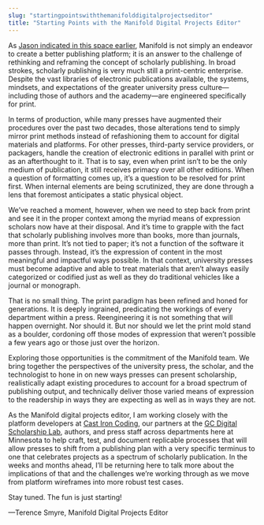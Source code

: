 ```yaml
---
slug: "startingpointswiththemanifolddigitalprojectseditor"
title: "Starting Points with the Manifold Digital Projects Editor"
---
```




<!--truncate-->

As [Jason indicated in this space earlier](/blog/2016-01-25-thoughts-from-editors-and-authors-on-what-makes-a-good-manifold-project.md), Manifold is not simply an endeavor to create a better publishing platform; it is an answer to the challenge of rethinking and reframing the concept of scholarly publishing. In broad strokes, scholarly publishing is very much still a print-centric enterprise. Despite the vast libraries of electronic publications available, the systems, mindsets, and expectations of the greater university press culture—including those of authors and the academy—are engineered specifically for print.

In terms of production, while many presses have augmented their procedures over the past two decades, those alterations tend to simply mirror print methods instead of refashioning them to account for digital materials and platforms. For other presses, third-party service providers, or packagers, handle the creation of electronic editions in parallel with print or as an afterthought to it. That is to say, even when print isn’t to be the only medium of publication, it still receives primacy over all other editions. When a question of formatting comes up, it’s a question to be resolved for print first. When internal elements are being scrutinized, they are done through a lens that foremost anticipates a static physical object.

We’ve reached a moment, however, when we need to step back from print and see it in the proper context among the myriad means of expression scholars now have at their disposal. And it’s time to grapple with the fact that scholarly publishing involves more than books, more than journals, more than print. It’s not tied to paper; it’s not a function of the software it passes through. Instead, it’s the expression of content in the most meaningful and impactful ways possible. In that context, university presses must become adaptive and able to treat materials that aren’t always easily categorized or codified just as well as they do traditional vehicles like a journal or monograph.

That is no small thing. The print paradigm has been refined and honed for generations. It is deeply ingrained, predicating the workings of every department within a press. Reengineering it is not something that will happen overnight. Nor should it. But nor should we let the print mold stand as a boulder, cordoning off those modes of expression that weren’t possible a few years ago or those just over the horizon.

Exploring those opportunities is the commitment of the Manifold team. We bring together the perspectives of the university press, the scholar, and the technologist to hone in on new ways presses can present scholarship, realistically adapt existing procedures to account for a broad spectrum of publishing output, and technically deliver those varied means of expression to the readership in ways they are expecting as well as in ways they are not.

As the Manifold digital projects editor, I am working closely with the platform developers at [Cast Iron Coding](http://castironcoding.com/), our partners at the [GC Digital Scholarship Lab](http://gcdsl.commons.gc.cuny.edu/), authors, and press staff across departments here at Minnesota to help craft, test, and document replicable processes that will allow presses to shift from a publishing plan with a very specific terminus to one that celebrates projects as a spectrum of scholarly publication. In the weeks and months ahead, I’ll be returning here to talk more about the implications of that and the challenges we’re working through as we move from platform wireframes into more robust test cases.

Stay tuned. The fun is just starting!

—Terence Smyre, Manifold Digital Projects Editor
